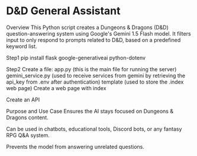 # D&D General Assistant
Overview
This Python script creates a Dungeons & Dragons (D&D) question-answering system using Google's Gemini 1.5 Flash model. It filters input to only respond to prompts related to D&D, based on a predefined keyword list.

Step1
pip install flask google-generativeai python-dotenv

Step2
Create a file:
app.py (this is the main file for running the server)
gemini_service.py (used to receive services from gemini by retrieving the api_key from .env after authentication)
template (used to store the .index web page)
Create a web page with index

Create an API

Purpose and Use Case
Ensures the AI stays focused on Dungeons & Dragons content.

Can be used in chatbots, educational tools, Discord bots, or any fantasy RPG Q&A system.

Prevents the model from answering unrelated questions.
